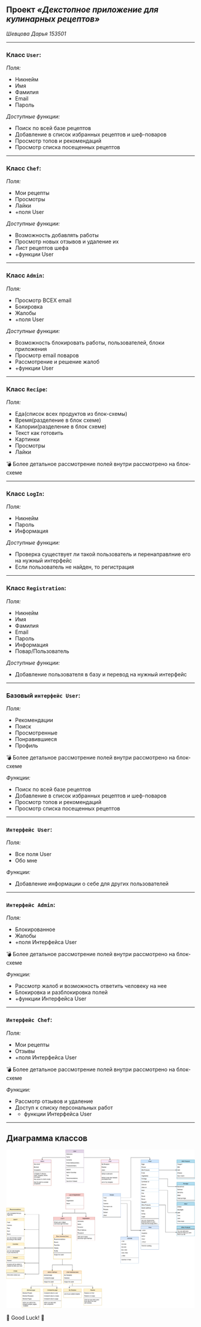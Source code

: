 ## Проект *«Декстопное приложение для кулинарных рецептов»*
*Шевцова Дарья 153501*

____

### Класс ` User `:

*Поля:*
- Никнейм
- Имя
- Фамилия
- Email
- Пароль

*Доступные функции:*
- Поиск по всей базе рецептов
- Добавление в список избранных рецептов и шеф-поваров
- Просмотр топов и рекомендаций
- Просмотр списка посещенных рецептов

____

### Класс `Chef`:

*Поля:*
- Мои рецепты
- Просмотры
- Лайки
- +поля User

*Доступные функции:*
- Возможность добавлять работы
- Просмотр новых отзывов и удаление их
- Лист рецептов шефа
- +функции User

____

### Класс `Admin`:

*Поля:*
- Просмотр ВСЕХ email
- Бокировка
- Жалобы
- +поля User

*Доступные функции:*
- Возможность блокировать работы, пользователей, блоки приложения
- Просмотр email поваров 
- Рассмотрение и решение жалоб
- +функции User

____

### Класс `Recipe`:

*Поля:*
- Еда(список всех продуктов из блок-схемы)
- Время(разделение в блок схеме)
- Калории(разделение в блок схеме)
- Текст как готовить
- Картинки
- Просмотры
- Лайки

:bomb: Более детальное рассмотрение полей внутри рассмотрено на блок-схеме

____

### Класс `LogIn`:

*Поля:*
- Никнейм
- Пароль
- Информация

*Доступные функции:*
- Проверка существует ли такой пользователь и перенаправлние его на нужный интерфейс
- Если пользователь не найден, то регистрация

____

### Класс `Registration`:

*Поля:*
- Никнейм
- Имя
- Фамилия
- Email
- Пароль
- Информация
- Повар/Пользователь

*Доступные функции:*
- Добавление пользователя в базу и перевод на нужный интерфейс

____

### Базовый `интерфейс User`:

*Поля:*
- Рекомендации
- Поиск
- Просмотренные
- Понравившиеся
- Профиль

:bomb: Более детальное рассмотрение полей внутри рассмотрено на блок-схеме

*Функции:*
- Поиск по всей базе рецептов
- Добавление в список избранных рецептов и шеф-поваров
- Просмотр топов и рекомендаций
- Просмотр списка посещенных рецептов

____

### `Интерфейс User`:

*Поля:*
- Все поля User
- Обо мне

*Функции:*
- Добавление информации о себе для других пользователей

____

### `Интерфейс Admin`:

*Поля:*
- Блокированное
- Жалобы
- +поля Интерфейса User

:bomb: Более детальное рассмотрение полей внутри рассмотрено на блок-схеме

*Функции:*
- Рассмотр жалоб и возможность ответить человеку на нее
- Блокировка и разблокировка полей
- +функции Интерфейса User

____

### `Интерфейс Chef`:

*Поля:*
- Мои рецепты
- Отзывы
- +поля Интерфейса User

:bomb: Более детальное рассмотрение полей внутри рассмотрено на блок-схеме

*Функции:*
- Рассмотр отзывов и удаление
- Доступ к списку персональных работ
- + функции Интерфейса User

____
## Диаграмма классов


![Alt-текст]( 153501_Shevtsova_Daria.jpg "Диаграмма классов")


:green_heart: Good Luck! :green_heart:

